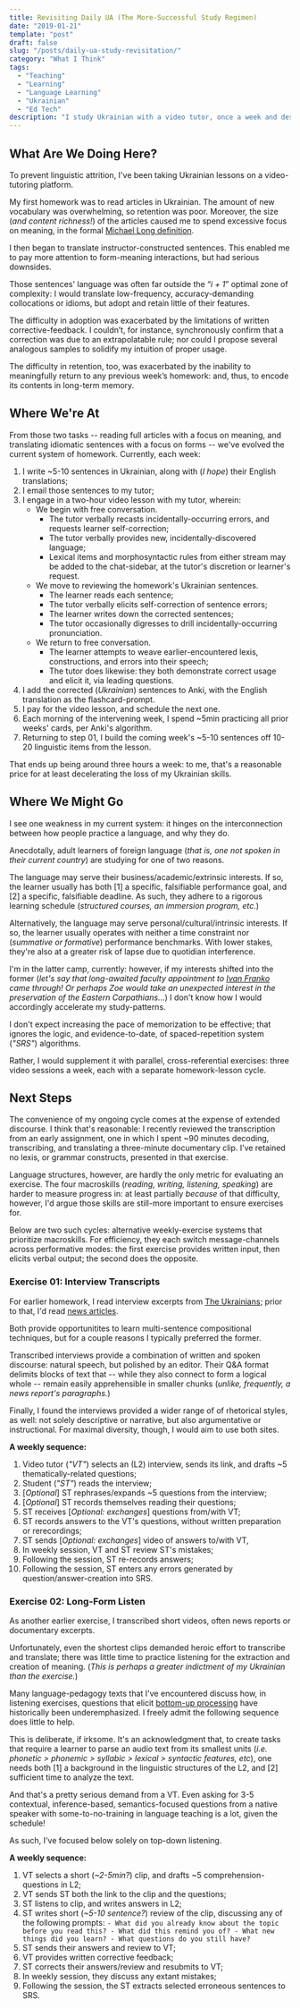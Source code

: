 ```yaml
---
title: Revisiting Daily UA (The More-Successful Study Regimen)
date: "2019-01-21"
template: "post"
draft: false
slug: "/posts/daily-ua-study-revisitation/"
category: "What I Think"
tags:
  - "Teaching"
  - "Learning"
  - "Language Learning"
  - "Ukrainian"
  - "Ed Tech"
description: "I study Ukrainian with a video tutor, once a week and desultorily. Were it needed, how could I efficiently intensify the pace of learning?"
---
```


## What Are We Doing Here?

To prevent linguistic attrition, I've been taking Ukrainian lessons on a video-tutoring platform.

My first homework was to read articles in Ukrainian. The amount of new vocabulary was overwhelming, so retention was poor. Moreover, the size (_and content richness!_) of the articles caused me to spend excessive focus on meaning, in the formal [Michael Long definition](https://scholarspace.manoa.hawaii.edu/bitstream/10125/40789/1/Long%20(1998)_WP16(2).pdf).

I then began to translate instructor-constructed sentences. This enabled me to pay more attention to form-meaning interactions, but had serious downsides. 

Those sentences' language was often far outside the “_i + 1_”  optimal zone of complexity: I would translate low-frequency, accuracy-demanding collocations or idioms, but adopt and retain little of their features.

The difficulty in adoption was exacerbated by the limitations of written corrective-feedback. I couldn’t, for instance, synchronously confirm that a correction was due to an extrapolatable rule; nor could I propose several analogous samples to solidify my intuition of proper usage.

The difficulty in retention, too, was exacerbated by the inability to meaningfully return to any previous week’s homework: and, thus, to encode its contents in long-term memory.

## Where We're At

From those two tasks -- reading full articles with a focus on meaning, and translating idiomatic sentences with a focus on forms -- we've evolved the current system of homework. Currently, each week:

1. I write ~5-10 sentences in Ukrainian, along with (_I hope_) their English translations;
1. I email those sentences to my tutor;
1. I engage in a two-hour video lesson with my tutor, wherein:
    - We begin with free conversation.
        - The tutor verbally recasts incidentally-occurring errors, and requests learner self-correction;
        - The tutor verbally provides new, incidentally-discovered language;
        - Lexical items and morphosyntactic rules from either stream may be added to the chat-sidebar, at the tutor's discretion or learner's request.
    - We move to reviewing the homework's Ukrainian sentences.
        - The learner reads each sentence;
        - The tutor verbally elicits self-correction of sentence errors; 
        - The learner writes down the corrected sentences;
        - The tutor occasionally digresses to drill incidentally-occurring pronunciation.
    - We return to free conversation.
        - The learner attempts to weave earlier-encountered lexis, constructions, and errors into their speech;
        - The tutor does likewise: they both demonstrate correct usage and elicit it, via leading questions.
1. I add the corrected (_Ukrainian_) sentences to Anki, with the English translation as the flashcard-prompt.
1. I pay for the video lesson, and schedule the next one.
1. Each morning of the intervening week, I spend ~5min practicing all prior weeks' cards, per Anki's algorithm.
1. Returning to step 01, I build the coming week's ~5-10 sentences off 10-20 linguistic items from the lesson.

That ends up being around three hours a week: to me, that's a reasonable price for at least decelerating the loss of my Ukrainian skills.

## Where We Might Go

I see one weakness in my current system: it hinges on the interconnection between how people practice a language, and why they do.

Anecdotally, adult learners of foreign language (_that is, one not spoken in their current country_) are studying for one of two reasons.

The language may serve their business/academic/extrinsic interests. If so, the learner usually has both [1] a specific, falsifiable performance goal, and [2] a specific, falsifiable deadline. As such, they adhere to a rigorous learning schedule (_structured courses, an immersion program, etc._)

Alternatively, the language may serve personal/cultural/intrinsic interests. If so, the learner usually operates with neither a time constraint nor (_summative or formative_) performance benchmarks. With lower stakes, they're also at a greater risk of lapse due to quotidian interference.

I'm in the latter camp, currently: however, if my interests shifted into the former (_let's say that long-awaited faculty appointment to_ [_Ivan Franko_](https://en.wikipedia.org/wiki/University_of_Lviv) _came through! Or perhaps Zoe would take an unexpected interest in the preservation of the Eastern Carpathians..._) I don't know how I would accordingly accelerate my study-patterns.

I don't expect increasing the pace of memorization to be effective; that ignores the logic, and evidence-to-date, of spaced-repetition system (_"SRS"_) algorithms. 

Rather, I would supplement it with parallel, cross-referential exercises: three video sessions a week, each with a separate homework-lesson cycle.

## Next Steps

The convenience of my ongoing cycle comes at the expense of extended discourse. I think that's reasonable: I recently reviewed the transcription from an early assignment, one in which I spent ~90 minutes decoding, transcribing, and translating a three-minute documentary clip.  I’ve retained no lexis, or grammar constructs, presented in that exercise. 

Language structures, however, are hardly the only metric for evaluating an exercise. The four macroskills (_reading, writing, listening, speaking_) are harder to measure progress in: at least partially _because_ of that difficulty, however, I'd argue those skills are still-more important to ensure exercises for. 

Below are two such cycles: alternative weekly-exercise systems that prioritize macroskills. For efficiency, they each switch message-channels across performative modes: the first exercise provides written input, then elicits verbal output; the second does the opposite.

### Exercise 01: Interview Transcripts

For earlier homework, I read interview excerpts from [The Ukrainians](https://theukrainians.org/category/interview/); prior to that, I'd read [news articles](https://www.bbc.com/ukrainian).

Both provide opportunitites to learn multi-sentence compositional techniques, but for a couple reasons I typically preferred the former. 

Transcribed interviews provide a combination of written and spoken discourse: natural speech, but polished by an editor. Their Q&A format delimits blocks of text that -- while they also connect to form a logical whole -- remain easily apprehensible in smaller chunks (_unlike, frequently, a news report's paragraphs._)

Finally, I found the interviews provided a wider range of of rhetorical styles, as well: not solely descriptive or narrative, but also argumentative or instructional. For maximal diversity, though, I would aim to use both sites.

**A weekly sequence:**
1. Video tutor (_"VT"_) selects an (L2) interview, sends its link, and drafts ~5 thematically-related questions;
1. Student (_"ST"_) reads the interview;
1. [_Optional_] ST rephrases/expands ~5 questions from the interview;
1. [_Optional_] ST records themselves reading their questions;
1. ST receives [_Optional: exchanges_] questions from/with VT;
1. ST records answers to the VT's questions, without written preparation or rerecordings;
1. ST sends [_Optional: exchanges_] video of answers to/with VT, 
1. In weekly session, VT and ST review ST's mistakes;
1. Following the session, ST re-records answers;
1. Following the session, ST enters any errors generated by question/answer-creation into SRS.

### Exercise 02: Long-Form Listen
As another earlier exercise, I transcribed short videos, often news reports or documentary excerpts. 

Unfortunately, even the shortest clips demanded heroic effort to transcribe and translate; there was little time to practice listening for the extraction and creation of meaning. (_This is perhaps a greater indictment of my Ukrainian than the exercise._)

Many language-pedagogy texts that I've encountered discuss how, in listening exercises, questions that elicit [bottom-up processing](https://www.teachingenglish.org.uk/article/bottom) have historically been underemphasized. I freely admit the following sequence does little to help. 

This is deliberate, if irksome. It's an acknowledgment that, to create tasks that require a learner to parse an audio text from its smallest units (_i.e. phonetic > phonemic > syllabic > lexical > syntactic features, etc_), one needs both [1] a background in the linguistic structures of the L2, and [2] sufficient time to analyze the text.

And that's a pretty serious demand from a VT. Even asking for 3-5 contextual, inference-based, semantics-focused questions from a native speaker with some-to-no-training in language teaching is a lot, given the schedule! 

As such, I've focused below solely on top-down listening.

**A weekly sequence:**
  1. VT selects a short (_~2-5min?_) clip, and drafts ~5 comprehension-questions in L2;
  1. VT sends ST both the link to the clip and the questions;
  1. ST listens to clip, and writes answers in L2;
  1. ST writes short (_~5-10 sentence?_) review of the clip, discussing any of the following prompts:
    ```
    - What did you already know about the topic before you read this?
    - What did this remind you of?
    - What new things did you learn?
    - What questions do you still have?
    ```
  5. ST sends their answers and review to VT; 
  5. VT provides written corrective feedback;
  5. ST corrects their answers/review and resubmits to VT;
  5. In weekly session, they discuss any extant mistakes;
  5. Following the session, the ST extracts selected erroneous sentences to SRS.
